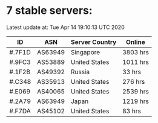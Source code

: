 # 7 stable servers:

Latest update at: Tue Apr 14 19:10:13 UTC 2020

| ID | ASN | Server Country | Online |
| -- | --- | -------------- | ------ |
| #.7F1D | AS63949 | Singapore | 3803 hrs |
| #.9FC3 | AS53889 | United States | 1011 hrs |
| #.1F2B | AS49392 | Russia | 33 hrs |
| #.C348 | AS35913 | United States | 276 hrs |
| #.E069 | AS40065 | United States | 2539 hrs |
| #.2A79 | AS63949 | Japan | 1219 hrs |
| #.F7DA | AS45102 | United States | 83 hrs |

